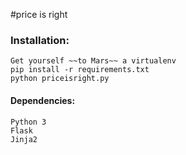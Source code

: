 #price is right

### Installation:

    Get yourself ~~to Mars~~ a virtualenv
    pip install -r requirements.txt
    python priceisright.py

#### Dependencies:
    
    Python 3
    Flask
    Jinja2
